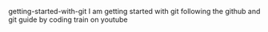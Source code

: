 getting-started-with-git
I am getting started with git following the github and git guide by coding train on youtube
